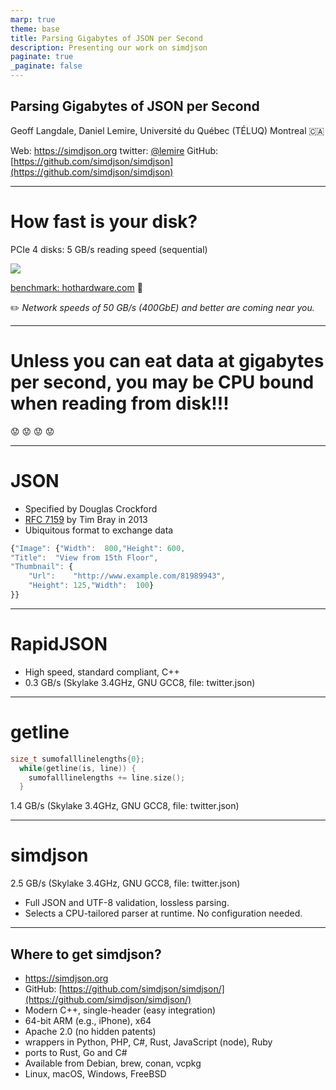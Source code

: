 ```yaml
---
marp: true
theme: base
title: Parsing Gigabytes of JSON per Second
description: Presenting our work on simdjson
paginate: true
_paginate: false
---
```




<!-- ![center](simdjsonlogo.png)-->

<!--  --- -->

## <!--fit--> Parsing Gigabytes of JSON per Second


Geoff Langdale,
Daniel Lemire, Université du Québec (TÉLUQ)
Montreal :canada: 

Web: https://simdjson.org
twitter: [@lemire](https://twitter.com/lemire)
GitHub: [https://github.com/simdjson/simdjson](https://github.com/simdjson/simdjson)



---
# How fast is your disk?


PCIe 4 disks: 5 GB/s reading speed (sequential)

<style>
  img[alt~='center'] {
    display: block;
      margin-left: auto;
    margin-right: auto;
  }
</style>
![](chart-sandra-write-sabrent-rocket.png)
 

 
 [benchmark: hothardware.com](https://hothardware.com/reviews/sabrent-rocket-nvme-40-ssd-review) :newspaper:

:pencil2: _Network speeds of 50 GB/s (400GbE) and better are coming near you._


---

# Unless you can eat data at gigabytes per second, you may be CPU bound when reading from disk!!!

:worried: :worried: :worried: :worried:

 ---

# JSON 

- Specified by Douglas Crockford 
- [RFC 7159](https://tools.ietf.org/html/rfc8259) by Tim Bray in 2013
- Ubiquitous format to exchange data

```javascript
{"Image": {"Width":  800,"Height": 600,
"Title":  "View from 15th Floor",
"Thumbnail": {
    "Url":    "http://www.example.com/81989943",
    "Height": 125,"Width":  100}
}}
```        


---

# RapidJSON

- High speed, standard compliant, C++ 
- 0.3 GB/s (Skylake 3.4GHz, GNU GCC8, file: twitter.json)


---

# getline

```C++
size_t sumofalllinelengths{0};
  while(getline(is, line)) {
    sumofalllinelengths += line.size();
  }
```

1.4 GB/s (Skylake 3.4GHz, GNU GCC8, file: twitter.json)

---

# simdjson 

2.5 GB/s (Skylake 3.4GHz, GNU GCC8, file: twitter.json)


- Full JSON and UTF-8 validation, lossless parsing. 
-  Selects a CPU-tailored parser at runtime. No configuration needed.

---

## Where to get simdjson?

- https://simdjson.org
- GitHub: [https://github.com/simdjson/simdjson/](https://github.com/simdjson/simdjson/)
- Modern C++, single-header (easy integration)
- 64-bit ARM (e.g., iPhone), x64
- Apache 2.0 (no hidden patents)
- wrappers in Python, PHP, C#, Rust, JavaScript (node), Ruby
- ports to Rust, Go and C#
- Available from Debian, brew, conan, vcpkg
- Linux, macOS, Windows, FreeBSD

